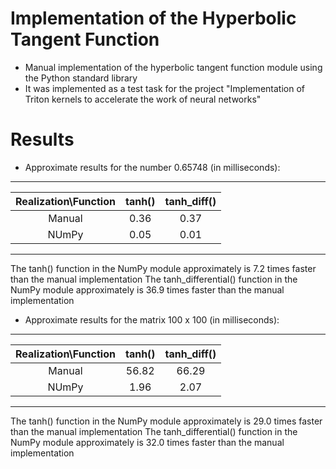 # Implementation of the Hyperbolic Tangent Function
- Manual implementation of the hyperbolic tangent function module using the Python standard library
- It was implemented as a test task for the project "Implementation of Triton kernels to accelerate the work of neural networks"

# Results
- Approximate results for the number 0.65748 (in milliseconds):
----------------------------------------------------------------------
| Realization\Function |        tanh()      |       tanh_diff()      |
|:--------------------:|:------------------:|:----------------------:|
|        Manual        |         0.36       |          0.37          |
|        NUmPy         |         0.05       |          0.01          |
----------------------------------------------------------------------
The tanh() function in the NumPy module approximately is 7.2 times faster than the manual implementation
The tanh_differential() function in the NumPy module approximately is 36.9 times faster than the manual implementation


- Approximate results for the matrix 100 x 100 (in milliseconds):
----------------------------------------------------------------------
| Realization\Function |        tanh()      |       tanh_diff()      |
|:--------------------:|:------------------:|:----------------------:|
|        Manual        |         56.82      |          66.29         |
|        NUmPy         |         1.96       |          2.07          |
----------------------------------------------------------------------
The tanh() function in the NumPy module approximately is 29.0 times faster than the manual implementation
The tanh_differential() function in the NumPy module approximately is 32.0 times faster than the manual implementation
